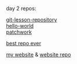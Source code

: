 day 2 repos:

[git-lesson-repository](https://github.com/Merilien/git-lesson-repository)  
[hello-world](https://github.com/Merilien/hello-world)  
[patchwork](https://github.com/Merilien/patchwork)  



[best repo 
ever](https://github.com/green-fox-academy/seadog-syllabus)



[my website](https://merilien.github.io) &
[website 
repo](https://github.com/Merilien/merilien.github.io)


